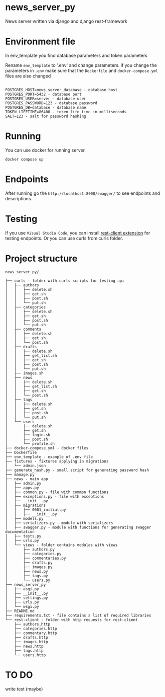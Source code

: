 # news_server_py
News server written via django and django rest-framework

# Environment file
In  env_template you find database parameters and token parameters

Rename `env_template` to '.env' and change parameters. if you change the parameters in `.env` make sure that the `Dockerfile` and `docker-compose.yml` files are also changed

##

    POSTGRES_HOST=news_server_database - database host 
    POSTGRES_PORT=5432 - database port
    POSTGRES_USER=server - database user
    POSTGRES_PASSWORD=123 - database password
    POSTGRES_DB=database - database name
    TOKEN_LIFETIME=86400 - token life time in milliseconds
    SALT=123 - salt for password hashing

# Running

You can use docker for running server.

    docker compose up

# Endpoints
After running go the `http://localhost:8000/swagger/` to see endpoints and descriptions.

# Testing
If you use `Visual Studio Code`, you can install [rest-client extension](https://marketplace.visualstudio.com/items?itemName=humao.rest-client) for testing endpoints.
Or you can use curls from curls folder.

# Project structure

    news_server_py/

    ├── curls - folder with curls scripts for testing api
    │   ├── authors
    │   │   ├── delete.sh
    │   │   ├── get.sh
    │   │   ├── post.sh
    │   │   └── put.sh
    │   ├── categories
    │   │   ├── delete.sh
    │   │   ├── get.sh
    │   │   ├── post.sh
    │   │   └── put.sh
    │   ├── comments
    │   │   ├── delete.sh
    │   │   ├── get.sh
    │   │   └── post.sh
    │   ├── drafts
    │   │   ├── delete.sh
    │   │   ├── get_list.sh
    │   │   ├── get.sh
    │   │   ├── post.sh
    │   │   └── put.sh
    │   ├── images.sh
    │   ├── news
    │   │   ├── delete.sh
    │   │   ├── get_list.sh
    │   │   ├── get.sh
    │   │   └── post.sh
    │   ├── tags
    │   │   ├── delete.sh
    │   │   ├── get.sh
    │   │   ├── post.sh
    │   │   └── put.sh
    │   └── users
    │       ├── delete.sh
    │       ├── get.sh
    │       ├── login.sh
    │       ├── post.sh
    │       └── profile.sh
    ├── docker-compose.yml - docker files
    ├── Dockerfile
    ├── env_template - example of .env file
    ├── fixtures - fixtures applying in migrations
    │   └── admin.json 
    ├── generate_hash.py - small script for generating password hash
    ├── manage.py
    ├── news - main app
    │   ├── admin.py
    │   ├── apps.py
    │   ├── common.py - file with common functions 
    │   ├── exceptions.py - file with exceptions
    │   ├── __init__.py
    │   ├── migrations
    │   │   ├── 0001_initial.py
    │   │   ├── __init__.py
    │   ├── models.py
    │   ├── serializers.py - module with serializers
    │   ├── swagger.py - module with functions for generating swagger documentation
    │   ├── tests.py
    │   ├── urls.py 
    │   └── views - folder contains modules with views
    │       ├── authors.py
    │       ├── categories.py
    │       ├── commentaries.py
    │       ├── drafts.py
    │       ├── images.py
    │       ├── news.py
    │       ├── tags.py
    │       └── users.py
    ├── news_server_py
    │   ├── asgi.py
    │   ├── __init__.py
    │   ├── settings.py
    │   ├── urls.py
    │   └── wsgi.py
    ├── README.md
    ├── requirements.txt - file contains a list of required libraries
    └── rest-client - folder with http requests for rest-client
        ├── authors.http
        ├── categories.http
        ├── commentary.http
        ├── drafts.http
        ├── images.http
        ├── news.http
        ├── tags.http
        └── users.http


# TO DO
 write test (maybe)